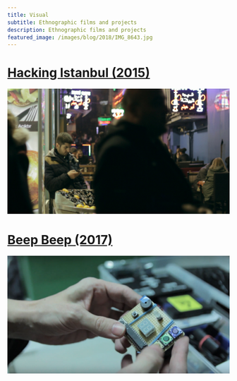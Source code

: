 ```yaml
---
title: Visual
subtitle: Ethnographic films and projects
description: Ethnographic films and projects
featured_image: /images/blog/2018/IMG_8643.jpg
---
```


# [Hacking Istanbul (2015)](https://timschuetz.github.io/project/hacking-istanbul)
[![](/images/visual/hacking-istanbul-1.jpg)](https://timschuetz.github.io/project/hacking-istanbul)

# [Beep Beep (2017)](https://timschuetz.github.io/project/beep-beep)
[![](/images/visual/beep-beep-2.png)](https://timschuetz.github.io/project/beep-beep)
